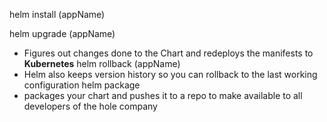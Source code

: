 helm install (appName)

helm upgrade (appName)
- Figures out changes done to the Chart and redeploys the manifests to **Kubernetes**
helm rollback (appName)
- Helm also keeps version history so you can rollback to the last working configuration
helm package
- packages your chart and pushes it to a repo to make available to all developers of the hole company